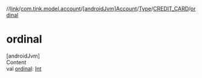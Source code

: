 //[link](../../../../index.md)/[com.tink.model.account](../../../index.md)/[[androidJvm]Account](../../index.md)/[Type](../index.md)/[CREDIT_CARD](index.md)/[ordinal](ordinal.md)



# ordinal  
[androidJvm]  
Content  
val [ordinal](ordinal.md): [Int](https://kotlinlang.org/api/latest/jvm/stdlib/kotlin/-int/index.html)  



